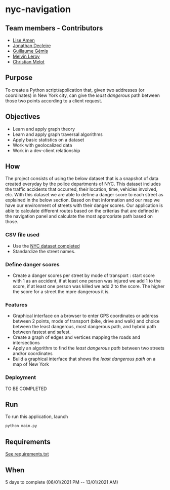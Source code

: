 # nyc-navigation

## Team members - Contributors

* [Lise Amen](https://github.com/lise-amen)
* [Jonathan Decleire](https://github.com/JonathanDecleire)
* [Guillaume Gémis](https://github.com/guigem)
* [Melvin Leroy](https://github.com/Melvin-Leroy)
* [Christian Melot](https://github.com/Ezamey)

## Purpose
To create a Python script/application that, given two addresses (or coordinates) in New York city, can give the *least dangerous* path between those two points according to a client request. 

## Objectives
- Learn and apply graph theory
- Learn and apply graph traversal algorithms
- Apply basic statistics on a dataset
- Work with geolocalized data
- Work in a dev-client relationship

## How
The project consists of using the below dataset that is a snapshot of data created everyday by the police departments of NYC. This dataset includes the traffic accidents that occurred, their location, time, vehicles involved, etc. With this dataset we are able to define a danger score to each street as explained in the below section.
Based on that information and our map we have our environment of streets with their danger scores.
Our application is able to calculate different routes based on the criterias that are defined in the navigation panel and calculate the most appropriate path based on those.

### CSV file used
- Use the [NYC dataset completed](CSV/data_100000_out_final.csv)
- Standardize the street names.

### Define danger scores
- Create a danger scores per street by mode of transport :  start score with 1 as an accident,  if at least one person was injured we add 1 to the score,  if at least one person was killed we add 2 to the score.  The higher the score for a street the mpre dangerous it is.

### Features
- Graphical interface on a browser to enter GPS coordinates or address between 2 points, mode of transport (bike, drive and walk) and choice between the least dangerous, most dangerous path, and hybrid path between fastest and safest.
- Create a graph of edges and vertices mapping the roads and intersections
- Apply an algorithm to find the *least dangerous path*  between two streets and/or coordinates
- Build a graphical interface that shows the *least dangerous path* on a map of New York

### Deployment 
TO BE COMPLETED

## Run
To run this application, launch
```python
python main.py
```

## Requirements
[See requirements.txt](requirements.txt)

## When
5 days to complete (06/01/2021 PM -- 13/01/2021 AM)
